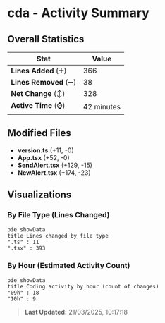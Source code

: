 # cda - Activity Summary 

## Overall Statistics

| Stat                   | Value                                                             |
| ---------------------- | ----------------------------------------------------------------- |
| **Lines Added** (➕)   | 366                                          |
| **Lines Removed** (➖) | 38                                        |
| **Net Change** (↕)    | 328                |
| **Active Time** (⌚)   | 42 minutes |


## Modified Files
- **version.ts** (+11, -0)
- **App.tsx** (+52, -0)
- **SendAlert.tsx** (+129, -15)
- **NewAlert.tsx** (+174, -23)

## Visualizations

### By File Type (Lines Changed)

```mermaid
pie showData
title Lines changed by file type
".ts" : 11
".tsx" : 393
```

### By Hour (Estimated Activity Count)

```mermaid
pie showData
title Coding activity by hour (count of changes)
"09h" : 18
"10h" : 9
```


> **Last Updated:** 21/03/2025, 10:17:18